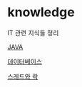 # knowledge
IT 관련 지식들 정리

[JAVA](javaKnowledge.md)

[데이터베이스](databaseKnowledge.md)

[스레드와 락](lockThreadKnowledge.md)
